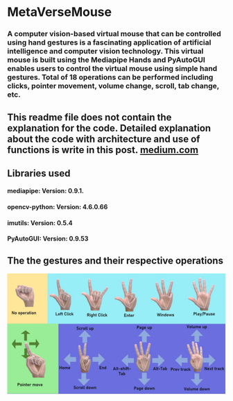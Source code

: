 # MetaVerseMouse
### A computer vision-based virtual mouse that can be controlled using hand gestures is a fascinating application of artificial intelligence and computer vision technology. This virtual mouse is built using the Mediapipe Hands and PyAutoGUI enables users to control the virtual mouse using simple hand gestures. Total of 18 operations can be performed including clicks, pointer movement, volume change, scroll, tab change, etc.
## This readme file does not contain the explanation for the code. Detailed explanation about the code with architecture and use of functions is write in this post. [medium.com](https://medium.com/@AnilpreetSingh/real-time-computer-vision-based-virtual-mouse-179e679c8335)
## Libraries used
#### mediapipe: Version: 0.9.1.
#### opencv-python: Version: 4.6.0.66
#### imutils: Version: 0.5.4
#### PyAutoGUI: Version: 0.9.53
## The the gestures and their respective operations
![gestures](https://github.com/Anilluh/MetaVerseMouse/blob/main/assets/gestures.jpg)
## 
